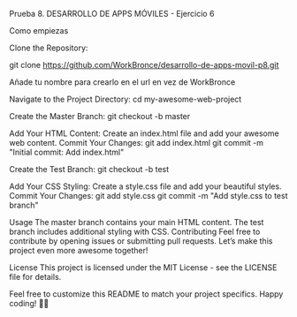 Prueba 8. DESARROLLO DE APPS MÓVILES - Ejercicio 6

Como empiezas

Clone the Repository:

git clone https://github.com/WorkBronce/desarrollo-de-apps-movil-p8.git

Añade tu nombre para crearlo en el url en vez de WorkBronce

Navigate to the Project Directory:
cd my-awesome-web-project

Create the Master Branch:
git checkout -b master

Add Your HTML Content:
Create an index.html file and add your awesome web content.
Commit Your Changes:
git add index.html
git commit -m "Initial commit: Add index.html"

Create the Test Branch:
git checkout -b test

Add Your CSS Styling:
Create a style.css file and add your beautiful styles.
Commit Your Changes:
git add style.css
git commit -m "Add style.css to test branch"

Usage
The master branch contains your main HTML content.
The test branch includes additional styling with CSS.
Contributing
Feel free to contribute by opening issues or submitting pull requests. Let’s make this project even more awesome together!

License
This project is licensed under the MIT License - see the LICENSE file for details.

Feel free to customize this README to match your project specifics. Happy coding! 🚀🌟

